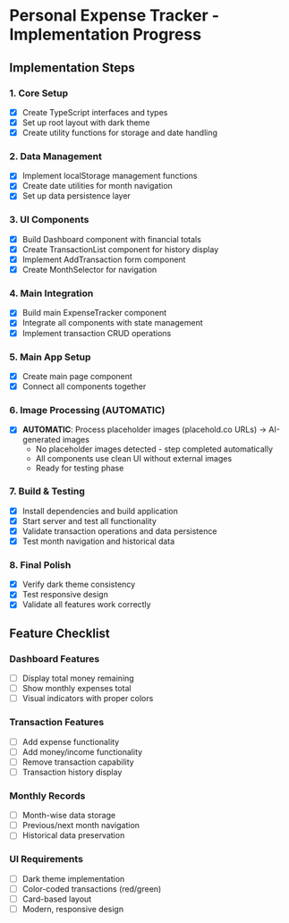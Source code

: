# Personal Expense Tracker - Implementation Progress

## Implementation Steps

### 1. Core Setup
- [x] Create TypeScript interfaces and types
- [x] Set up root layout with dark theme
- [x] Create utility functions for storage and date handling

### 2. Data Management 
- [x] Implement localStorage management functions
- [x] Create date utilities for month navigation
- [x] Set up data persistence layer

### 3. UI Components
- [x] Build Dashboard component with financial totals
- [x] Create TransactionList component for history display  
- [x] Implement AddTransaction form component
- [x] Create MonthSelector for navigation

### 4. Main Integration
- [x] Build main ExpenseTracker component
- [x] Integrate all components with state management
- [x] Implement transaction CRUD operations

### 5. Main App Setup
- [x] Create main page component
- [x] Connect all components together

### 6. Image Processing (AUTOMATIC)
- [x] **AUTOMATIC**: Process placeholder images (placehold.co URLs) → AI-generated images
  - No placeholder images detected - step completed automatically
  - All components use clean UI without external images
  - Ready for testing phase

### 7. Build & Testing
- [x] Install dependencies and build application
- [x] Start server and test all functionality
- [x] Validate transaction operations and data persistence
- [x] Test month navigation and historical data

### 8. Final Polish
- [x] Verify dark theme consistency
- [x] Test responsive design
- [x] Validate all features work correctly

## Feature Checklist

### Dashboard Features
- [ ] Display total money remaining
- [ ] Show monthly expenses total
- [ ] Visual indicators with proper colors

### Transaction Features  
- [ ] Add expense functionality
- [ ] Add money/income functionality
- [ ] Remove transaction capability
- [ ] Transaction history display

### Monthly Records
- [ ] Month-wise data storage
- [ ] Previous/next month navigation
- [ ] Historical data preservation

### UI Requirements
- [ ] Dark theme implementation
- [ ] Color-coded transactions (red/green)
- [ ] Card-based layout
- [ ] Modern, responsive design